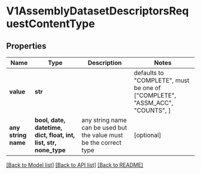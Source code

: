 # V1AssemblyDatasetDescriptorsRequestContentType


## Properties
Name | Type | Description | Notes
------------ | ------------- | ------------- | -------------
**value** | **str** |  | defaults to "COMPLETE",  must be one of ["COMPLETE", "ASSM_ACC", "COUNTS", ]
**any string name** | **bool, date, datetime, dict, float, int, list, str, none_type** | any string name can be used but the value must be the correct type | [optional]

[[Back to Model list]](../README.md#documentation-for-models) [[Back to API list]](../README.md#documentation-for-api-endpoints) [[Back to README]](../README.md)


